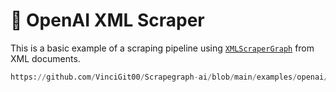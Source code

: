 # 📔 OpenAI XML Scraper

This is a basic example of a scraping pipeline using [`XMLScraperGraph`](/docs/Graphs/xml_scraper_graph) from XML documents.

```python reference title="OpenAI XML Scraper"
https://github.com/VinciGit00/Scrapegraph-ai/blob/main/examples/openai/xml_scraper_openai.py
```
